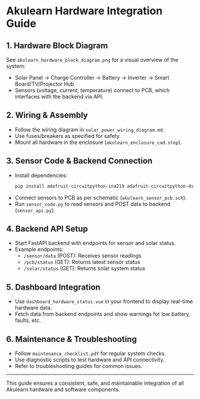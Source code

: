 # Akulearn Hardware Integration Guide

## 1. Hardware Block Diagram
See `akulearn_hardware_block_diagram.png` for a visual overview of the system:
- Solar Panel → Charge Controller → Battery → Inverter → Smart Board/TV/Projector Hub
- Sensors (voltage, current, temperature) connect to PCB, which interfaces with the backend via API.

## 2. Wiring & Assembly
- Follow the wiring diagram in `solar_power_wiring_diagram.md`.
- Use fuses/breakers as specified for safety.
- Mount all hardware in the enclosure (`akulearn_enclosure_cad.step`).

## 3. Sensor Code & Backend Connection
- Install dependencies:
  ```sh
  pip install adafruit-circuitpython-ina219 adafruit-circuitpython-ds18x20 adafruit-circuitpython-onewire requests
  ```
- Connect sensors to PCB as per schematic (`akulearn_sensor_pcb.sch`).
- Run `sensor_code.py` to read sensors and POST data to backend (`sensor_api.py`).

## 4. Backend API Setup
- Start FastAPI backend with endpoints for sensor and solar status.
- Example endpoints:
  - `/sensor/data` (POST): Receives sensor readings
  - `/pcb/status` (GET): Returns latest sensor status
  - `/solar/status` (GET): Returns solar system status

## 5. Dashboard Integration
- Use `dashboard_hardware_status.vue` in your frontend to display real-time hardware data.
- Fetch data from backend endpoints and show warnings for low battery, faults, etc.

## 6. Maintenance & Troubleshooting
- Follow `maintenance_checklist.pdf` for regular system checks.
- Use diagnostic scripts to test hardware and API connectivity.
- Refer to troubleshooting guides for common issues.

---

This guide ensures a consistent, safe, and maintainable integration of all Akulearn hardware and software components.
